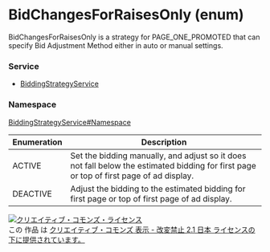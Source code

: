 # BidChangesForRaisesOnly (enum)
BidChangesForRaisesOnly is a strategy for PAGE_ONE_PROMOTED that can specify Bid Adjustment Method either in auto or manual settings.

### Service
+ [BiddingStrategyService](../../services/BiddingStrategyService.md)

### Namespace
[BiddingStrategyService#Namespace](../../services/BiddingStrategyService.md#namespace)

| Enumeration | Description | 
|---|---|
| ACTIVE| Set the bidding manually, and adjust so it does not fall below the estimated bidding for first page or top of first page of ad display. |
| DEACTIVE| Adjust the bidding to the estimated bidding for first page or top of first page of ad display. |

<a rel="license" href="http://creativecommons.org/licenses/by-nd/2.1/jp/"><img alt="クリエイティブ・コモンズ・ライセンス" style="border-width:0" src="https://i.creativecommons.org/l/by-nd/2.1/jp/88x31.png" /></a><br />この 作品 は <a rel="license" href="http://creativecommons.org/licenses/by-nd/2.1/jp/">クリエイティブ・コモンズ 表示 - 改変禁止 2.1 日本 ライセンスの下に提供されています。</a>
